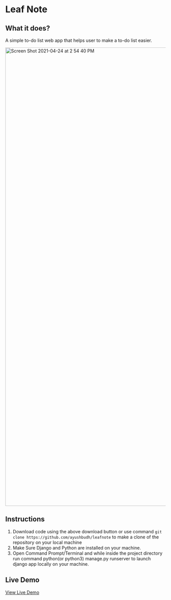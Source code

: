# Leaf Note
## What it does?
A simple to-do list web app that helps user to make a to-do list easier.

<img width="1440" alt="Screen Shot 2021-04-24 at 2 54 40 PM" src="https://user-images.githubusercontent.com/56787472/115971249-0ad7ba00-a50d-11eb-8fee-71ed836876dc.png">

## Instructions
<ol>
    <li> Download code using the above download button or use command <code>git clone https://github.com/ayushbudh/leafnote</code> to make a clone of the repository on your local machine</li>
        <li> Make Sure Django and Python are installed on your machine.</li>
        <li> Open Command Prompt/Terminal and while inside the project directory run command python(or python3) manage.py runserver to launch django app locally on your machine.</li>
</ol>

<h2>Live Demo</h2>
<a href = "https://leafnote.ayush7272.repl.co/" target ="_blank" >View Live Demo</a>

